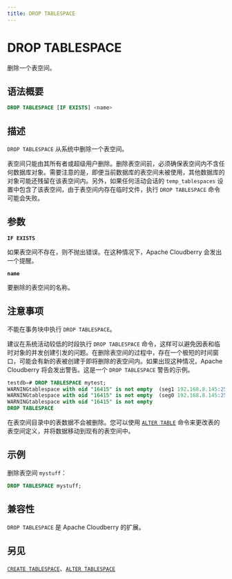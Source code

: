 ```yaml
---
title: DROP TABLESPACE
---
```


# DROP TABLESPACE

删除一个表空间。

## 语法概要

```sql
DROP TABLESPACE [IF EXISTS] <name>
```

## 描述

`DROP TABLESPACE` 从系统中删除一个表空间。

表空间只能由其所有者或超级用户删除。删除表空间前，必须确保表空间内不含任何数据库对象。需要注意的是，即便当前数据库的表空间未被使用，其他数据库的对象可能还残留在该表空间内。另外，如果任何活动会话的 `temp_tablespaces` 设置中包含了该表空间，由于表空间内存在临时文件，执行 `DROP TABLESPACE` 命令可能会失败。

## 参数

**`IF EXISTS`**

如果表空间不存在，则不抛出错误。在这种情况下，Apache Cloudberry 会发出一个提醒。

**`name`**

要删除的表空间的名称。

## 注意事项

不能在事务块中执行 `DROP TABLESPACE`。

建议在系统活动较低的时段执行 `DROP TABLESPACE` 命令，这样可以避免因表和临时对象的并发创建引发的问题。在删除表空间的过程中，存在一个极短的时间窗口，可能会有新的表被创建于即将删除的表空间内。如果出现这种情况，Apache Cloudberry 将会发出警告。这是一个 `DROP TABLESPACE` 警告的示例。

```sql
testdb=# DROP TABLESPACE mytest; 
WARNINGtablespace with oid "16415" is not empty  (seg1 192.168.8.145:25433 pid=29023)
WARNINGtablespace with oid "16415" is not empty  (seg0 192.168.8.145:25432 pid=29022)
WARNINGtablespace with oid "16415" is not empty
DROP TABLESPACE
```

在表空间目录中的表数据不会被删除。您可以使用 [`ALTER TABLE`](https://github.com/cloudberrydb/cloudberrydb-site/blob/cbdb-doc-validation/docs/sql-stmts/alter-table.md) 命令来更改表的表空间定义，并将数据移动到现有的表空间中。

## 示例

删除表空间 `mystuff`：

```sql
DROP TABLESPACE mystuff;
```

## 兼容性

`DROP TABLESPACE` 是 Apache Cloudberry 的扩展。

## 另见

[`CREATE TABLESPACE`](/i18n/zh/docusaurus-plugin-content-docs/current/sql-stmts/create-tablespace.md)、[`ALTER TABLESPACE`](/i18n/zh/docusaurus-plugin-content-docs/current/sql-stmts/alter-tablespace.md)
